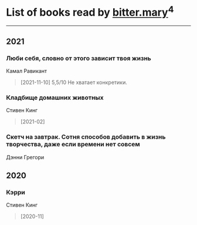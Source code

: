 # List of books read by [bitter.mary](https://plus.google.com/u/0/108890810412612634449/)<sup>4</sup>
---

## 2021

### Люби себя, словно от этого зависит твоя жизнь
Камал Равикант
> [2021-11-10] 5,5/10
> Не хватает конкретики.


### Кладбище домашних животных
Стивен Кинг
> [2021-02] 


### Скетч на завтрак. Сотня способов добавить в жизнь творчества, даже если времени нет совсем
Дэнни Грегори



## 2020

### Кэрри
Стивен Кинг
> [2020-11] 



